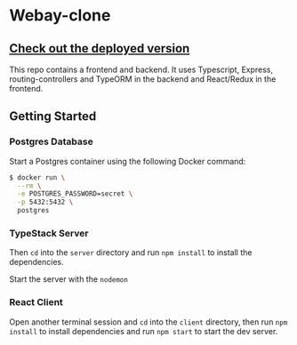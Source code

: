 # Webay-clone
## [Check out the deployed version](https://webay.netlify.com/)
This repo contains a frontend and backend. It uses Typescript, Express, routing-controllers and TypeORM in the backend and React/Redux in the frontend.


## Getting Started

### Postgres Database

Start a Postgres container using the following Docker command:

```bash
$ docker run \
  --rm \
  -e POSTGRES_PASSWORD=secret \
  -p 5432:5432 \
  postgres
```

### TypeStack Server

Then `cd` into the `server` directory and run `npm install` to install the dependencies.

Start the server with the `nodemon`

### React Client

Open another terminal session and `cd` into the `client` directory, then run `npm install` to install dependencies and run `npm start` to start the dev server.
